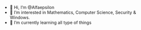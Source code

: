 - 👋 Hi, I’m @Alfaepsilon
- 👀 I’m interested in Mathematics, Computer Science, Security & Windows.
- 🌱 I’m currently learning all type of things

<!---
Alfaepsilon/Alfaepsilon is a ✨ special ✨ repository because its `README.md` (this file) appears on your GitHub profile.
You can click the Preview link to take a look at your changes.
--->
